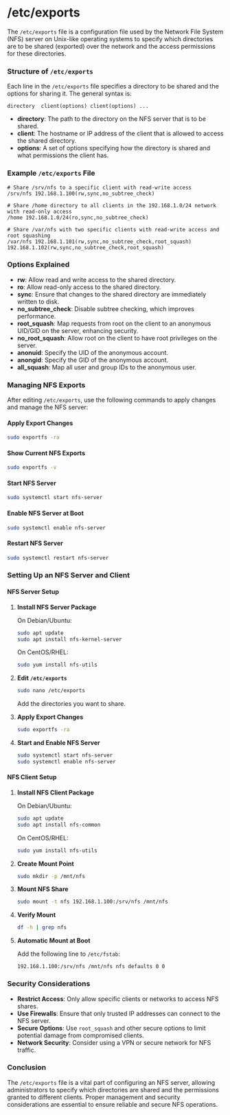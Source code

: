 # /etc/exports

The `/etc/exports` file is a configuration file used by the Network File System (NFS) server on Unix-like operating systems to specify which directories are to be shared (exported) over the network and the access permissions for these directories.

### Structure of `/etc/exports`

Each line in the `/etc/exports` file specifies a directory to be shared and the options for sharing it. The general syntax is:

```plaintext
directory  client(options) client(options) ...
```

- **directory**: The path to the directory on the NFS server that is to be shared.
- **client**: The hostname or IP address of the client that is allowed to access the shared directory.
- **options**: A set of options specifying how the directory is shared and what permissions the client has.

### Example `/etc/exports` File

```plaintext
# Share /srv/nfs to a specific client with read-write access
/srv/nfs 192.168.1.100(rw,sync,no_subtree_check)

# Share /home directory to all clients in the 192.168.1.0/24 network with read-only access
/home 192.168.1.0/24(ro,sync,no_subtree_check)

# Share /var/nfs with two specific clients with read-write access and root squashing
/var/nfs 192.168.1.101(rw,sync,no_subtree_check,root_squash) 192.168.1.102(rw,sync,no_subtree_check,root_squash)
```

### Options Explained

- **rw**: Allow read and write access to the shared directory.
- **ro**: Allow read-only access to the shared directory.
- **sync**: Ensure that changes to the shared directory are immediately written to disk.
- **no_subtree_check**: Disable subtree checking, which improves performance.
- **root_squash**: Map requests from root on the client to an anonymous UID/GID on the server, enhancing security.
- **no_root_squash**: Allow root on the client to have root privileges on the server.
- **anonuid**: Specify the UID of the anonymous account.
- **anongid**: Specify the GID of the anonymous account.
- **all_squash**: Map all user and group IDs to the anonymous user.

### Managing NFS Exports

After editing `/etc/exports`, use the following commands to apply changes and manage the NFS server:

#### Apply Export Changes

```bash
sudo exportfs -ra
```

#### Show Current NFS Exports

```bash
sudo exportfs -v
```

#### Start NFS Server

```bash
sudo systemctl start nfs-server
```

#### Enable NFS Server at Boot

```bash
sudo systemctl enable nfs-server
```

#### Restart NFS Server

```bash
sudo systemctl restart nfs-server
```

### Setting Up an NFS Server and Client

#### NFS Server Setup

1. **Install NFS Server Package**

   On Debian/Ubuntu:
   ```bash
   sudo apt update
   sudo apt install nfs-kernel-server
   ```

   On CentOS/RHEL:
   ```bash
   sudo yum install nfs-utils
   ```

2. **Edit `/etc/exports`**

   ```bash
   sudo nano /etc/exports
   ```

   Add the directories you want to share.

3. **Apply Export Changes**

   ```bash
   sudo exportfs -ra
   ```

4. **Start and Enable NFS Server**

   ```bash
   sudo systemctl start nfs-server
   sudo systemctl enable nfs-server
   ```

#### NFS Client Setup

1. **Install NFS Client Package**

   On Debian/Ubuntu:
   ```bash
   sudo apt update
   sudo apt install nfs-common
   ```

   On CentOS/RHEL:
   ```bash
   sudo yum install nfs-utils
   ```

2. **Create Mount Point**

   ```bash
   sudo mkdir -p /mnt/nfs
   ```

3. **Mount NFS Share**

   ```bash
   sudo mount -t nfs 192.168.1.100:/srv/nfs /mnt/nfs
   ```

4. **Verify Mount**

   ```bash
   df -h | grep nfs
   ```

5. **Automatic Mount at Boot**

   Add the following line to `/etc/fstab`:

   ```plaintext
   192.168.1.100:/srv/nfs /mnt/nfs nfs defaults 0 0
   ```

### Security Considerations

- **Restrict Access**: Only allow specific clients or networks to access NFS shares.
- **Use Firewalls**: Ensure that only trusted IP addresses can connect to the NFS server.
- **Secure Options**: Use `root_squash` and other secure options to limit potential damage from compromised clients.
- **Network Security**: Consider using a VPN or secure network for NFS traffic.

### Conclusion

The `/etc/exports` file is a vital part of configuring an NFS server, allowing administrators to specify which directories are shared and the permissions granted to different clients. Proper management and security considerations are essential to ensure reliable and secure NFS operations.
